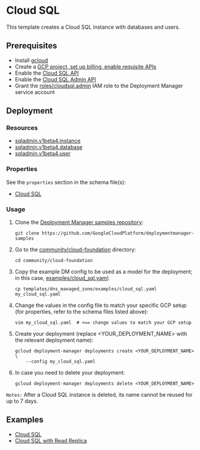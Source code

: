 # Cloud SQL

This template creates a Cloud SQL instance with databases and users.

## Prerequisites

- Install [gcloud](https://cloud.google.com/sdk)
- Create a [GCP project, set up billing, enable requisite APIs](../project/README.md)
- Enable the [Cloud SQL API](https://cloud.google.com/sql/docs/mysql/admin-api/)
- Enable the [Cloud SQL Admin API](https://cloud.google.com/sql/docs/mysql/admin-api/)
- Grant the [roles/cloudsql.admin](https://cloud.google.com/sql/docs/mysql/project-access-control)
  IAM role to the Deployment Manager service account

## Deployment

### Resources

- [sqladmin.v1beta4.instance](https://cloud.google.com/sql/docs/mysql/admin-api/v1beta4/instances)
- [sqladmin.v1beta4.database](https://cloud.google.com/sql/docs/mysql/admin-api/v1beta4/databases)
- [sqladmin.v1beta4.user](https://cloud.google.com/sql/docs/mysql/admin-api/v1beta4/users)

### Properties

See the `properties` section in the schema file(s):

- [Cloud SQL](cloud_sql.py.schema)

### Usage

1. Clone the [Deployment Manager samples repository](https://github.com/GoogleCloudPlatform/deploymentmanager-samples):

    ```shell
    git clone https://github.com/GoogleCloudPlatform/deploymentmanager-samples
    ```

2. Go to the [community/cloud-foundation](../../) directory:

    ```shell
    cd community/cloud-foundation
    ```

3. Copy the example DM config to be used as a model for the deployment; in this
   case, [examples/cloud\_sql.yaml](examples/cloud_sql.yaml):

    ```shell
    cp templates/dns_managed_zone/examples/cloud_sql.yaml my_cloud_sql.yaml
    ```

4. Change the values in the config file to match your specific GCP setup (for
   properties, refer to the schema files listed above):

    ```shell
    vim my_cloud_sql.yaml  # <== change values to match your GCP setup
    ```

5. Create your deployment (replace \<YOUR\_DEPLOYMENT\_NAME\> with the relevant
   deployment name):

    ```shell
    gcloud deployment-manager deployments create <YOUR_DEPLOYMENT_NAME> \
        --config my_cloud_sql.yaml
    ```

6. In case you need to delete your deployment:

    ```shell
    gcloud deployment-manager deployments delete <YOUR_DEPLOYMENT_NAME>
    ```

`Notes:` After a Cloud SQL instance is deleted, its name cannot be reused for
up to 7 days.

## Examples

- [Cloud SQL](examples/cloud_sql_.yaml)
- [Cloud SQL with Read Replica](examples/cloud_sql_read_replica.yaml)
